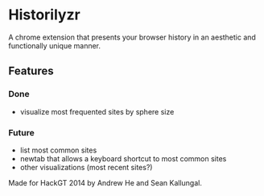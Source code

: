 Historilyzr
==========

A chrome extension that presents your browser history in an aesthetic and
functionally unique manner.

## Features
### Done
- visualize most frequented sites by sphere size

### Future
- list most common sites
- newtab that allows a keyboard shortcut to most common sites
- other visualizations (most recent sites?)

Made for HackGT 2014 by Andrew He and Sean Kallungal.
